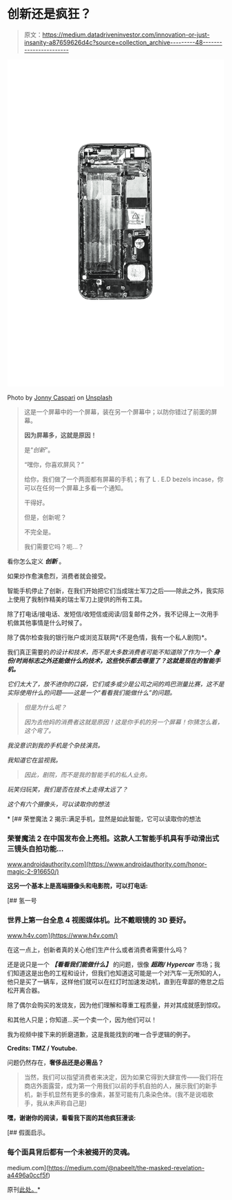 # 创新还是疯狂？

> 原文：<https://medium.datadriveninvestor.com/innovation-or-just-insanity-a87659626d4c?source=collection_archive---------48----------------------->

![](img/009489f6ae0a8003d1b8692dbf83446b.png)

Photo by [Jonny Caspari](https://unsplash.com/@jonnycpic?utm_source=medium&utm_medium=referral) on [Unsplash](https://unsplash.com?utm_source=medium&utm_medium=referral)

> 这是一个屏幕中的一个屏幕，装在另一个屏幕中；以防你错过了前面的屏幕。
> 
> **因为屏幕多，这就是原因！**
> 
> 是“*创新*”。
> 
> “嘿你，你喜欢屏风？”
> 
> 给你，我们做了一个两面都有屏幕的手机；有了 L . E.D bezels incase，你可以在任何一个屏幕上多看一个通知。
> 
> 干得好。
> 
> 但是，创新呢？
> 
> 不完全是。
> 
> 我们需要它吗？呃…？

看你怎么定义 ***创新*** 。

如果炒作愈演愈烈，消费者就会接受。

智能手机停止了创新，在我们开始把它们当成瑞士军刀之后——除此之外，我实际上使用了我制作精美的瑞士军刀上提供的所有工具。

除了打电话/接电话、发短信/收短信或阅读/回复邮件之外，我不记得上一次用手机做其他事情是什么时候了。

除了偶尔检查我的银行账户或浏览互联网*(不是色情，我有一个私人剧院)*。

我们真正需要的*的设计和技术，而不是大多数消费者可能不知道除了作为一个 ***身份/时尚标志之外还能做什么的技术，这些快乐都去哪里了？这就是现在的智能手机。****

*它们太大了，放不进你的口袋，它们或多或少是公司之间的鸡巴测量比赛，这不是实际使用什么的问题——这是一个“看看我们能做什么”的问题。*

> *但是为什么呢？*
> 
> *因为去他妈的消费者这就是原因！这是你手机的另一个屏幕！你猜怎么着，这个弯了。*

*我没意识到我的手机是个杂技演员。*

*我知道它在监视我。*

> *因此，剧院，而不是我的智能手机的私人业务。*

*玩笑归玩笑，我们是否在技术上走得太远了？*

*这个有六个摄像头，可以读取你的想法*

*[](https://www.androidauthority.com/honor-magic-2-916650/) [## 荣誉魔法 2 揭示:满足手机，显然是如此智能，它可以读取你的想法

### 荣誉魔法 2 在中国发布会上亮相。这款人工智能手机具有手动滑出式三镜头自拍功能…

www.androidauthority.com](https://www.androidauthority.com/honor-magic-2-916650/) 

**这另一个基本上是高端摄像头和电影院，可以打电话:**

[](https://www.h4v.com/) [## 氢一号

### 世界上第一台全息 4 视图媒体机。比不戴眼镜的 3D 要好。

www.h4v.com](https://www.h4v.com/) 

在这一点上，创新者真的关心他们生产什么或者消费者需要什么吗？

还是说只是一个 ***【看看我们能做什么】*** 的问题，很像 ***超跑/ Hypercar*** 市场；我们知道这是出色的工程和设计，但我们也知道这可能是一个对汽车一无所知的人，他只是买了一辆车，这样他们就可以在红灯时加速发动机，直到在卑鄙的倦怠之后松开离合器。

除了偶尔会购买的发烧友，因为他们理解和尊重工程质量，并对其成就感到惊叹。

和其他人只是；你知道…买一个卖一个，因为他们可以！

我为视频中接下来的折磨道歉，这是我能找到的唯一合乎逻辑的例子。

**Credits: TMZ / Youtube.**

问题仍然存在，**奢侈品还是必需品？**

> 当然，我们可以指望消费者来决定，因为如果它得到大肆宣传——我们将在商店外面露营，成为第一个用我们以前的手机自拍的人，展示我们的新手机，新手机显然有更多的像素，甚至可能有几条染色体。(我不是说唱歌手，我从未声称自己是)

**嘿，谢谢你的阅读，看看我下面的其他疯狂漫谈:**

[](https://medium.com/@nabeelt/the-masked-revelation-a4496a0ccf5f) [## 假面启示。

### 每个面具背后都有一个未被揭开的灵魂。

medium.com](https://medium.com/@nabeelt/the-masked-revelation-a4496a0ccf5f) 

原刊[此处。](https://www.datadriveninvestor.com/2018/11/15/innovation-or-just-insanity/)*